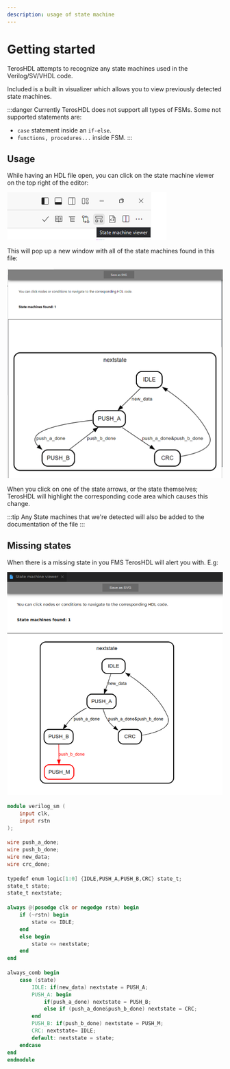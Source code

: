 ```yaml
---
description: usage of state machine 
---
```


# Getting started

TerosHDL attempts to recognize any state machines used in the Verilog/SV/VHDL code.

Included is a built in visualizer which allows you to view previously detected state machines.

:::danger
Currently TerosHDL does not support all types of FSMs. Some not supported statements are:
- `case` statement inside an `if-else`.
- `functions, procedures...` inside FSM.
:::


## Usage
While having an HDL file open, you can click on the state machine viewer on the top right of the editor:

<p align="center">

![State Machine Viewer Button](/img/state_machine_viewer/sm-button.png) 
</p>

This will pop up a new window with all of the state machines found in this file:

<p align="center">

![State Machine Window](/img/state_machine_viewer/sm-window.png) 
</p>


When you click on one of the state arrows, or the state themselves; TerosHDL will highlight the corresponding code area which causes this change.


:::tip
Any State machines that we're detected will also be added to the documentation of the file
:::

## Missing states

When there is a missing state in you FMS TerosHDL will alert you with. E.g:

<p align="center">

![State Machine Window](/img/state_machine_viewer/missing_state.png) 
</p>


```verilog
module verilog_sm (
    input clk,
    input rstn
);

wire push_a_done;
wire push_b_done;
wire new_data;
wire crc_done;

typedef enum logic[1:0] {IDLE,PUSH_A,PUSH_B,CRC} state_t;
state_t state;
state_t nextstate;

always @(posedge clk or negedge rstn) begin
    if (~rstn) begin
        state <= IDLE;
    end
    else begin
        state <= nextstate;
    end
end

always_comb begin
    case (state)
        IDLE: if(new_data) nextstate = PUSH_A;
        PUSH_A: begin
            if(push_a_done) nextstate = PUSH_B;
            else if (push_a_done&push_b_done) nextstate = CRC;
        end
        PUSH_B: if(push_b_done) nextstate = PUSH_M;
        CRC: nextstate= IDLE;
        default: nextstate = state;
    endcase
end
endmodule
```